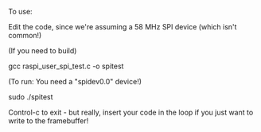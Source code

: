 To use:

Edit the code, since we're assuming a 58 MHz SPI device (which isn't common!)

(If you need to build)

gcc raspi_user_spi_test.c -o spitest

(To run: You need a "spidev0.0" device!)

sudo ./spitest

Control-c to exit - but really, insert your code in the loop if you just want to write to the framebuffer!